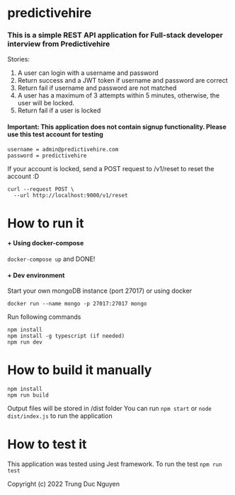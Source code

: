 # predictivehire

### This is a simple REST API application for Full-stack developer interview from Predictivehire

Stories:
1. A user can login with a username and password
2. Return success and a JWT token if username and password are correct
3. Return fail if username and password are not matched
4. A user has a maximum of 3 attempts within 5 minutes, otherwise, the user will be locked.
5. Return fail if a user is locked

#### Important: This application does not contain signup functionality. Please use this test account for testing

```
username = admin@predictivehire.com
password = predictivehire
```

If your account is locked, send a POST request to /v1/reset to reset the account :D
```
curl --request POST \
  --url http://localhost:9000/v1/reset
```

# How to run it

#### + Using docker-compose

``` docker-compose up ``` and DONE!

#### + Dev environment

Start your own mongoDB instance (port 27017) or using docker

``` docker run --name mongo -p 27017:27017 mongo ```

Run following commands

```
npm install
npm install -g typescript (if needed)
npm run dev
```

# How to build it manually
```
npm install
npm run build
```

Output files will be stored in /dist folder
You can run ```npm start``` or ```node dist/index.js``` to run the application

# How to test it
This application was tested using Jest framework. To run the test ``` npm run test ```

Copyright (c) 2022 Trung Duc Nguyen
